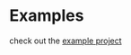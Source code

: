 # Examples

check out the [example project](https://github.com/foldright/auto-pipeline/tree/main/auto-pipeline-examples/src/main/java/com/foldright/examples)
